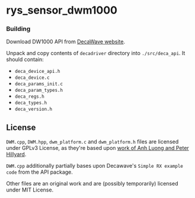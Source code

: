 # rys\_sensor\_dwm1000

### Building
Download DW1000 API from [DecaWave website](https://www.decawave.com/support/software).

Unpack and copy contents of `decadriver` directory into `./src/deca_api`. It should contain:
* `deca_device_api.h`
* `deca_device.c`
* `deca_params_init.c`
* `deca_param_types.h`
* `deca_regs.h`
* `deca_types.h`
* `deca_version.h`

## License

`DWM.cpp`, `DWM.hpp`, `dwm_platform.c` and `dwm_platform.h` files are licensed under GPLv3 License, as they're based upon [work of Anh Luong and Peter Hillyard](https://github.com/SPAN-UofU/dw1000_bbb).

`DWM.cpp` additionally partially bases upon Decawave's `Simple RX example code` from the API package.

Other files are an original work and are (possibly temporarily) licensed under MIT License.
